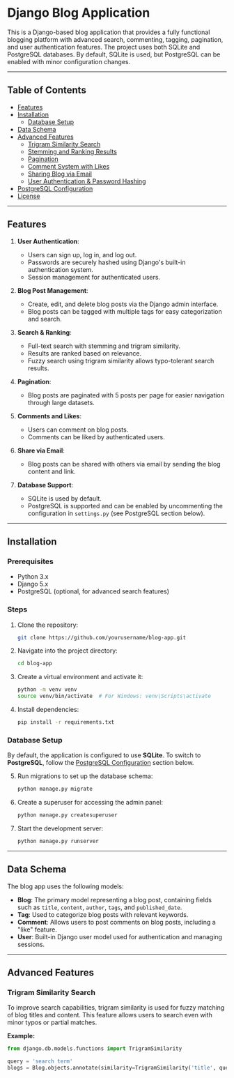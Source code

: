 # Django Blog Application

This is a Django-based blog application that provides a fully functional blogging platform with advanced search, commenting, tagging, pagination, and user authentication features. The project uses both SQLite and PostgreSQL databases. By default, SQLite is used, but PostgreSQL can be enabled with minor configuration changes.

---

## Table of Contents

- [Features](#features)
- [Installation](#installation)
  - [Database Setup](#database-setup)
- [Data Schema](#data-schema)
- [Advanced Features](#advanced-features)
  - [Trigram Similarity Search](#trigram-similarity-search)
  - [Stemming and Ranking Results](#stemming-and-ranking-results)
  - [Pagination](#pagination)
  - [Comment System with Likes](#comment-system-with-likes)
  - [Sharing Blog via Email](#sharing-blog-via-email)
  - [User Authentication & Password Hashing](#user-authentication-and-password-hashing)
- [PostgreSQL Configuration](#postgresql-configuration)
- [License](#license)

---

## Features

1. **User Authentication**:
   - Users can sign up, log in, and log out.
   - Passwords are securely hashed using Django's built-in authentication system.
   - Session management for authenticated users.
   
2. **Blog Post Management**:
   - Create, edit, and delete blog posts via the Django admin interface.
   - Blog posts can be tagged with multiple tags for easy categorization and search.

3. **Search & Ranking**:
   - Full-text search with stemming and trigram similarity.
   - Results are ranked based on relevance.
   - Fuzzy search using trigram similarity allows typo-tolerant search results.

4. **Pagination**:
   - Blog posts are paginated with 5 posts per page for easier navigation through large datasets.

5. **Comments and Likes**:
   - Users can comment on blog posts.
   - Comments can be liked by authenticated users.

6. **Share via Email**:
   - Blog posts can be shared with others via email by sending the blog content and link.

7. **Database Support**:
   - SQLite is used by default.
   - PostgreSQL is supported and can be enabled by uncommenting the configuration in `settings.py` (see PostgreSQL section below).

---

## Installation

### Prerequisites

- Python 3.x
- Django 5.x
- PostgreSQL (optional, for advanced search features)

### Steps

1. Clone the repository:

    ```bash
    git clone https://github.com/yourusername/blog-app.git
    ```

2. Navigate into the project directory:

    ```bash
    cd blog-app
    ```

3. Create a virtual environment and activate it:

    ```bash
    python -m venv venv
    source venv/bin/activate  # For Windows: venv\Scripts\activate
    ```

4. Install dependencies:

    ```bash
    pip install -r requirements.txt
    ```

### Database Setup

By default, the application is configured to use **SQLite**. To switch to **PostgreSQL**, follow the [PostgreSQL Configuration](#postgresql-configuration) section below.

5. Run migrations to set up the database schema:

    ```bash
    python manage.py migrate
    ```

6. Create a superuser for accessing the admin panel:

    ```bash
    python manage.py createsuperuser
    ```

7. Start the development server:

    ```bash
    python manage.py runserver
    ```

---

## Data Schema

The blog app uses the following models:

- **Blog**: The primary model representing a blog post, containing fields such as `title`, `content`, `author`, `tags`, and `published_date`.
- **Tag**: Used to categorize blog posts with relevant keywords.
- **Comment**: Allows users to post comments on blog posts, including a "like" feature.
- **User**: Built-in Django user model used for authentication and managing sessions.

---

## Advanced Features

### Trigram Similarity Search

To improve search capabilities, trigram similarity is used for fuzzy matching of blog titles and content. This feature allows users to search even with minor typos or partial matches.

**Example:**

```python
from django.db.models.functions import TrigramSimilarity

query = 'search term'
blogs = Blog.objects.annotate(similarity=TrigramSimilarity('title', query)).filter(similarity__gt=0.1).order_by('-similarity')
